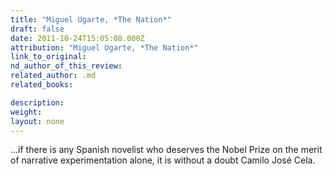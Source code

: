 ```yaml
---
title: "Miguel Ugarte, *The Nation*"
draft: false
date: 2011-10-24T15:05:08.000Z
attribution: "Miguel Ugarte, *The Nation*"
link_to_original:
nd_author_of_this_review:
related_author: .md
related_books:

description:
weight:
layout: none
---
```

...if there is any Spanish novelist who deserves the Nobel Prize on the merit of narrative experimentation alone, it is without a doubt Camilo José Cela.

